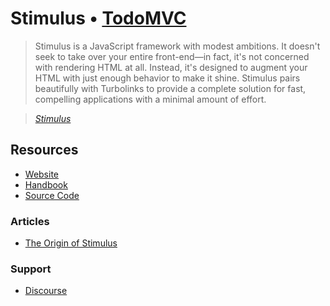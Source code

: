# Stimulus • [TodoMVC](http://todomvc.com)

> Stimulus is a JavaScript framework with modest ambitions. It doesn't seek to take over your entire front-end—in fact, it's not concerned with rendering HTML at all. Instead, it's designed to augment your HTML with just enough behavior to make it shine. Stimulus pairs beautifully with Turbolinks to provide a complete solution for fast, compelling applications with a minimal amount of effort.

> _[Stimulus](https://stimulusjs.org/)_

## Resources

- [Website](https://stimulusjs.org/)
- [Handbook](https://stimulusjs.org/handbook/introduction)
- [Source Code](https://github.com/stimulusjs/stimulus)

### Articles

- [The Origin of Stimulus](https://stimulusjs.org/handbook/introduction)

### Support

- [Discourse](https://discourse.stimulusjs.org/)

